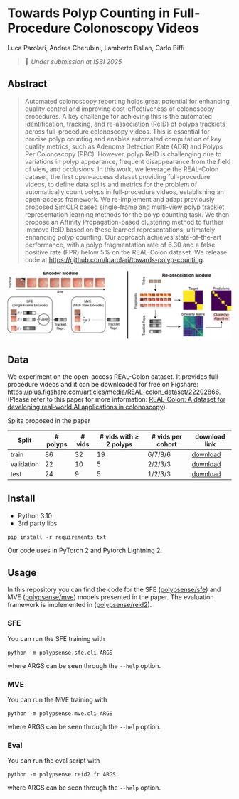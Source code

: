# Towards Polyp Counting in Full-Procedure Colonoscopy Videos

Luca Parolari, Andrea Cherubini, Lamberto Ballan, Carlo Biffi

> 🌟 _Under submission at ISBI 2025_

## Abstract

> Automated colonoscopy reporting holds great potential for enhancing quality control and improving cost-effectiveness of colonoscopy procedures. A key challenge for achieving this is the automated identification, tracking, and re-association (ReID) of polyps tracklets across full-procedure colonoscopy videos. This is essential for precise polyp counting and enables automated computation of key quality metrics, such as Adenoma Detection Rate (ADR) and Polyps Per Colonoscopy (PPC). However, polyp ReID is challenging due to variations in polyp appearance, frequent disappearance from the field of view, and occlusions. In this work, we leverage the REAL-Colon dataset, the first open-access dataset providing full-procedure videos, to define data splits and metrics for the problem of automatically count polyps in full-procedure videos, establishing an open-access framework. We re-implement and adapt previously proposed SimCLR based single-frame and multi-view polyp tracklet representation learning methods for the polyp counting task. We then propose an Affinity Propagation-based clustering method to further improve ReID based on these learned representations, ultimately enhancing polyp counting. Our approach achieves state-of-the-art performance, with a polyp fragmentation rate of 6.30 and a false positive rate (FPR) below 5% on the REAL-Colon dataset. We release code at https://github.com/lparolari/towards-polyp-counting.

![.github/images/method.png](.github/images/method.png)

## Data

We experiment on the open-access REAL-Colon dataset. It provides full-procedure videos and it can be downloaded for free on Figshare: https://plus.figshare.com/articles/media/REAL-colon_dataset/22202866.
(Please refer to this paper for more information: [REAL-Colon: A dataset for developing real-world AI applications in colonoscopy](https://www.nature.com/articles/s41597-024-03359-0)).

Splits proposed in the paper

| Split      | # polyps | # vids | # vids with ≥ 2 polyps | # vids per cohort | download link |
|------------|----------|--------|------------------------|-------------------|---------------|
| train      | 86       | 32     | 19                     | 6/7/8/6           | [download](data/split/instances_train.json) | 
| validation | 22       | 10     | 5                      | 2/2/3/3           | [download](data/split/instances_val.json) |
| test       | 24       | 9      | 5                      | 1/2/3/3           | [download](data/split/instances_test.json) |

## Install

* Python 3.10
* 3rd party libs

```
pip install -r requirements.txt
```

Our code uses in PyTorch 2 and Pytorch Lightning 2.

## Usage

In this repository you can find the code for the SFE ([polypsense/sfe](polypsense/sfe)) and MVE ([polypsense/mve](polypsense/mve)) models presented in the paper. The evaluation framework is implemented in ([polypsense/reid2](polypsense/reid2)).

### SFE

You can run the SFE training with 
```
python -m polypsense.sfe.cli ARGS
```
where ARGS can be seen through the `--help` option.

### MVE

You can run the MVE training with 
```
python -m polypsense.mve.cli ARGS
```
where ARGS can be seen through the `--help` option.

### Eval

You can run the eval script with 
```
python -m polypsense.reid2.fr ARGS
```
where ARGS can be seen through the `--help` option.
